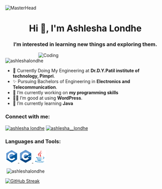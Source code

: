 ![MasterHead](https://www.codingvilla.in/wp-content/uploads/2019/11/baner3.jpg)
<h1 align="center">Hi 👋, I'm Ashlesha Londhe</h1>
<h3 align="center">I’m interested in learning new things and exploring them.</h3>
<img align="right" alt="Coding" width="400" src="https://mir-s3-cdn-cf.behance.net/project_modules/disp/601014116770475.6068beff4640a.gif">

<p align="left"> <img src="https://komarev.com/ghpvc/?username=ashleshalondhe&label=Profile%20views&color=0e75b6&style=flat" alt="ashleshalondhe" /> </p>

- 🏫 Currently Doing My Engineering at **Dr.D.Y.Patil institute of technology, Pimpri**.
- ✨ Pursuing Bachelors of Engineering in **Electronics and Telecommunication**.
- 🔭 I’m currently working on **my programming skills**
- 👨‍💻 I’m good at using **WordPress**.
- 🌱 I’m currently learning **Java**

<h3 align="left">Connect with me:</h3>
<p align="left">
<a href="https://linkedin.com/in/ashlesha-londhe-6816b6218" target="blank"><img align="center" src="https://raw.githubusercontent.com/rahuldkjain/github-profile-readme-generator/master/src/images/icons/Social/linked-in-alt.svg" alt="ashlesha londhe" height="30" width="40" /></a>
<a href="https://instagram.com/ashlesha__londhe" target="blank"><img align="center" src="https://raw.githubusercontent.com/rahuldkjain/github-profile-readme-generator/master/src/images/icons/Social/instagram.svg" alt="ashlesha__londhe" height="30" width="40" /></a>
</p>

<h3 align="left">Languages and Tools:</h3>
<p align="left"> <a href="https://www.cprogramming.com/" target="_blank" rel="noreferrer"> <img src="https://raw.githubusercontent.com/devicons/devicon/master/icons/c/c-original.svg" alt="c" width="40" height="40"/> </a> <a href="https://www.w3schools.com/cpp/" target="_blank" rel="noreferrer"> <img src="https://raw.githubusercontent.com/devicons/devicon/master/icons/cplusplus/cplusplus-original.svg" alt="cplusplus" width="40" height="40"/> </a> <a href="https://www.java.com" target="_blank" rel="noreferrer"> <img src="https://raw.githubusercontent.com/devicons/devicon/master/icons/java/java-original.svg" alt="java" width="40" height="40"/> </a> </p>

<p>&nbsp;<img align="center" src="https://github-readme-stats.vercel.app/api?username=ashleshalondhe&show_icons=true&locale=en" alt="ashleshalondhe" /></p>

<a href="https://git.io/streak-stats"><img src="https://github-readme-streak-stats.herokuapp.com?user=ashleshalondhe" alt="GitHub Streak" /></a>
